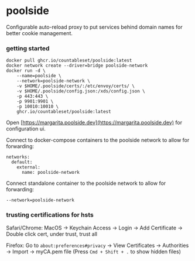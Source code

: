 # poolside 

Configurable auto-reload proxy to put services behind domain names for better cookie management.

### getting started

```
docker pull ghcr.io/countableset/poolside:latest
docker network create --driver=bridge poolside-network
docker run -d \
	--name=poolside \
	--network=poolside-network \
	-v $HOME/.poolside/certs/:/etc/envoy/certs/ \
	-v $HOME/.poolside/config.json:/xds/config.json \
	-p 443:443 \
	-p 9901:9901 \
	-p 10010:10010 \
	ghcr.io/countableset/poolside:latest
```

Open [https://margarita.poolside.dev](https://margarita.poolside.dev) for configuration ui.

Connect to docker-compose containers to the poolside network to allow for forwarding:
```
networks:
  default:
    external:
      name: poolside-network
```

Connect standalone container to the poolside network to allow for forwarding:
```
--network=poolside-network
```

### trusting certifications for hsts

Safari/Chrome: MacOS -> Keychain Access -> Login -> Add Certificate -> Double click cert, under trust, trust all

Firefox: Go to `about:preferences#privacy` -> View Certificates -> Authorities -> Import -> myCA.pem file (Press `Cmd + Shift + .` to show hidden files)
